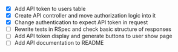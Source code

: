 - [X] Add API token to users table
- [X] Create API controller and move authorization logic into it
- [X] Change authentication to expect API token in request
- [ ] Rewrite tests in RSpec and check basic structure of responses
- [ ] Add API token display and generate buttons to user show page
- [ ] Add API documentation to README
